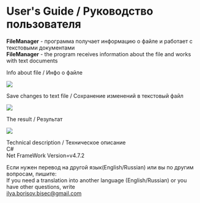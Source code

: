 <h1>User's Guide / Руководство пользователя</h1>

<a><b>FileManager</b> - программа получает информацию о файле и работает с текстовыми документами</a><br>
<a><b>FileManager</b> - the program receives information about the file and works with text documents</a><br>
<p>Info about file / Инфо о файле</p><img src="https://github.com/Sadochok-BISEC/VisualCLibSolutions/blob/main/img_desc/fm_1.PNG"/><br>
<p>Save changes to text file / Сохранение изменений в текстовый файл</p><img src="https://github.com/Sadochok-BISEC/VisualCLibSolutions/blob/main/img_desc/date_2.PNG"/><br>
<p>The result / Результат</p><img src="https://github.com/Sadochok-BISEC/VisualCLibSolutions/blob/main/img_desc/date_3.PNG"/><br>

<a>Technical description / Техническое описание</a><br>
<a>C#</a><br>
<a>Net FrameWork Version=v4.7.2</a><br>

<a>Если нужен перевод на другой язык(English/Russian) или вы по другим вопросам, пишите:</a><br>
<a>If you need a translation into another language (English/Russian) or you have other questions, write</a><br>
<a>ilya.borisov.bisec@gmail.com</a>